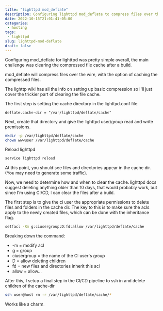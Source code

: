 ```yaml
---
title: "lighttpd mod_deflate"
description: Configuring lighttpd mod_deflate to compress files over the wire
date: 2022-10-15T21:01:41-05:00
categories:
 - hosting
tags:
 - lighttpd
slug: lighttpd-mod-deflate
draft: false
---
```


Configuring mod_deflate for lighttpd was pretty simple overall, the main challenge was clearing the compressed file cache after a build.

mod_deflate will compress files over the wire, with the option of caching the compressed files.

The lighttp wiki has all the info on setting up basic compression so I'll just cover the trickier part of clearing the file cache.

The first step is setting the cache directory in the lighttpd.conf file.

```
deflate.cache-dir = "/var/lighttpd/deflate/cache"
```

Next, create that directory and give the lighttpd user/group read and write premissions.

```sh
mkdir -p /var/lighttpd/deflate/cache
chown wwwuser /var/lighttpd/deflate/cache
```

Reload lighttpd

```sh
service lighttpd reload
```

At this point, you should see files and directories appear in the cache dir.  (You may need to generate some traffic).

Now, we need to determine how and when to clear the cache.  lighttpd docs suggest deleting anything older than 10 days, that would probably work, but since I'm using CI/CD, I can clear the files after a build.

The first step is to give the ci user the appropriate permissions to delete files and folders in the cache dir.  The key to this is to make sure the acls apply to the newly created files, which can be done with the inheritance flag.

```sh
setfacl -Rm g:ciusergroup:D:fd:allow /var/lighttpd/deflate/cache
```

Breaking down the command:

- -m = modify acl
- g = group
- ciusergroup = the name of the CI user's group
- D = allow deleting children
- fd = new files and directories inherit this acl
- allow = allow...

After this, I setup a final step in the CI/CD pipeline to ssh in and delete children of the cache-dir

```sh
ssh user@host rm -r /var/lighttpd/deflate/cache/*
```

Works like a charm.